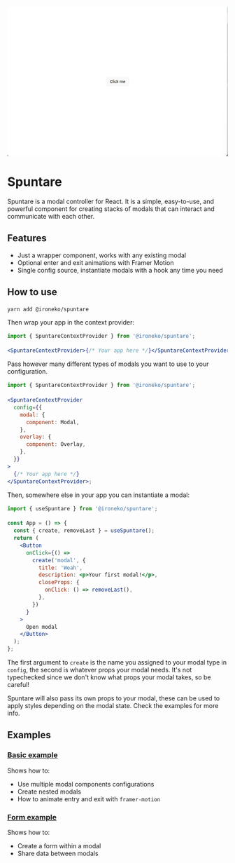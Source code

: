 ![alt text](https://github.com/coloredcat/spuntare/blob/main/animation.gif)

# Spuntare

Spuntare is a modal controller for React. It is a simple, easy-to-use, and powerful component for creating stacks of modals that can interact and communicate with each other.

## Features

- Just a wrapper component, works with any existing modal
- Optional enter and exit animations with Framer Motion
- Single config source, instantiate modals with a hook any time you need

## How to use

```
yarn add @ironeko/spuntare
```

Then wrap your app in the context provider:

```jsx
import { SpuntareContextProvider } from '@ironeko/spuntare';

<SpuntareContextProvider>{/* Your app here */}</SpuntareContextProvider>;
```

Pass however many different types of modals you want to use to your configuration.

```jsx
import { SpuntareContextProvider } from '@ironeko/spuntare';

<SpuntareContextProvider
  config={{
    modal: {
      component: Modal,
    },
    overlay: {
      component: Overlay,
    },
  }}
>
  {/* Your app here */}
</SpuntareContextProvider>;
```

Then, somewhere else in your app you can instantiate a modal:

```jsx
import { useSpuntare } from '@ironeko/spuntare';

const App = () => {
  const { create, removeLast } = useSpuntare();
  return (
    <Button
      onClick={() =>
        create('modal', {
          title: 'Woah',
          description: <p>Your first modal!</p>,
          closeProps: {
            onClick: () => removeLast(),
          },
        })
      }
    >
      Open modal
    </Button>
  );
};
```

The first argument to `create` is the name you assigned to your modal type in `config`, the second is whatever props your modal needs. It's not typechecked since we don't know what props your modal takes, so be careful!

Spuntare will also pass its own props to your modal, these can be used to apply styles depending on the modal state. Check the examples for more info.

## Examples

### [Basic example](https://codesandbox.io/s/github/coloredcat/spuntare/tree/main/example?file=/index.tsx)

Shows how to:

- Use multiple modal components configurations
- Create nested modals
- How to animate entry and exit with `framer-motion`

### [Form example](https://codesandbox.io/s/github/coloredcat/spuntare/tree/main/example?file=/index.tsx)

Shows how to:

- Create a form within a modal
- Share data between modals